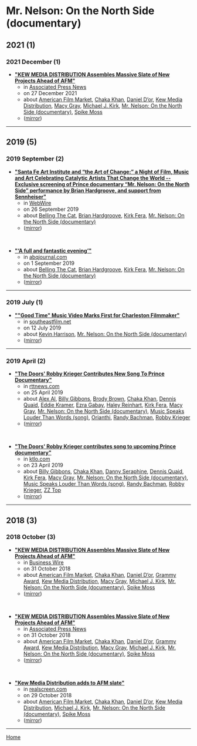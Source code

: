 # Mr. Nelson: On the North Side (documentary)

## 2021 (1)

### 2021 December (1)

 - [**"KEW MEDIA DISTRIBUTION Assembles Massive Slate of New Projects Ahead of AFM"**](https://apnews.com/article/entertainment-business-music-media-canada-b1f9fbe540b4417d8832dc5e769cf45e)
    - in [Associated Press News](../../../publications/a-e/associated-press-news/index.md)
    - on 27 December 2021
    - about [American Film Market](../../../topics/american-film-market/index.md), [Chaka Khan](../../../topics/chaka-khan/index.md), [Daniel D’or](../../../topics/daniel-d-or/index.md), [Kew Media Distribution](../../../topics/kew-media-distribution/index.md), [Macy Gray](../../../topics/macy-gray/index.md), [Michael J. Kirk](../../../topics/michael-j-kirk/index.md), [Mr. Nelson: On the North Side (documentary)](../../../topics/documentary/mr-nelson-on-the-north-side/index.md), [Spike Moss](../../../topics/spike-moss/index.md)
    - ([mirror](https://web.archive.org/web/*/https://apnews.com/article/entertainment-business-music-media-canada-b1f9fbe540b4417d8832dc5e769cf45e))

----

## 2019 (5)

### 2019 September (2)

 - [**"Santa Fe Art Institute and “the Art of Change:” a Night of Film, Music and Art Celebrating Catalytic Artists That Change the World -- Exclusive screening of Prince documentary “Mr. Nelson: On the North Side” performance by Brian Hardgroove, and support from Sennheiser"**](https://www.webwire.com/ViewPressRel.asp?aId=247590)
    - in [WebWire](../../../publications/u-z/webwire/index.md)
    - on 26 September 2019
    - about [Belling The Cat](../../../topics/belling-the-cat/index.md), [Brian Hardgroove](../../../topics/brian-hardgroove/index.md), [Kirk Fera](../../../topics/kirk-fera/index.md), [Mr. Nelson: On the North Side (documentary)](../../../topics/documentary/mr-nelson-on-the-north-side/index.md)
    - ([mirror](https://web.archive.org/web/*/https://www.webwire.com/ViewPressRel.asp?aId=247590))

<br />

 - [**"‘A full and fantastic evening’"**](https://www.abqjournal.com/1360440/a-full-and-fantastic-evening.html)
    - in [abqjournal.com](../../../publications/a-e/abqjournal-com/index.md)
    - on 1 September 2019
    - about [Belling The Cat](../../../topics/belling-the-cat/index.md), [Brian Hardgroove](../../../topics/brian-hardgroove/index.md), [Kirk Fera](../../../topics/kirk-fera/index.md), [Mr. Nelson: On the North Side (documentary)](../../../topics/documentary/mr-nelson-on-the-north-side/index.md)
    - ([mirror](https://web.archive.org/web/*/https://www.abqjournal.com/1360440/a-full-and-fantastic-evening.html))

----

### 2019 July (1)

 - [**""Good Time" Music Video  Marks First for Charleston Filmmaker"**](https://www.southeastfilm.net/copy-of-carolina-film-alliance)
    - in [southeastfilm.net](../../../publications/p-t/southeastfilm-net/index.md)
    - on 12 July 2019
    - about [Kevin Harrison](../../../topics/kevin-harrison/index.md), [Mr. Nelson: On the North Side (documentary)](../../../topics/documentary/mr-nelson-on-the-north-side/index.md)
    - ([mirror](https://web.archive.org/web/*/https://www.southeastfilm.net/copy-of-carolina-film-alliance))

----

### 2019 April (2)

 - [**"The Doors' Robby Krieger Contributes New Song To Prince Documentary"**](https://www.rttnews.com/2995487/the-doors-robby-krieger-contributes-new-song-to-prince-documentary.aspx)
    - in [rttnews.com](../../../publications/p-t/rttnews-com/index.md)
    - on 25 April 2019
    - about [Alex Al](../../../topics/alex-al/index.md), [Billy Gibbons](../../../topics/billy-gibbons/index.md), [Brody Brown](../../../topics/brody-brown/index.md), [Chaka Khan](../../../topics/chaka-khan/index.md), [Dennis Quaid](../../../topics/dennis-quaid/index.md), [Eddie Kramer](../../../topics/eddie-kramer/index.md), [Ezra Gabay](../../../topics/ezra-gabay/index.md), [Haley Reinhart](../../../topics/haley-reinhart/index.md), [Kirk Fera](../../../topics/kirk-fera/index.md), [Macy Gray](../../../topics/macy-gray/index.md), [Mr. Nelson: On the North Side (documentary)](../../../topics/documentary/mr-nelson-on-the-north-side/index.md), [Music Speaks Louder Than Words (song)](../../../topics/song/music-speaks-louder-than-words/index.md), [Orianthi](../../../topics/orianthi/index.md), [Randy Bachman](../../../topics/randy-bachman/index.md), [Robby Krieger](../../../topics/robby-krieger/index.md)
    - ([mirror](https://web.archive.org/web/*/https://www.rttnews.com/2995487/the-doors-robby-krieger-contributes-new-song-to-prince-documentary.aspx))

<br />

 - [**"The Doors' Robby Krieger contributes song to upcoming Prince documentary"**](https://www.ktlo.com/2019/04/23/the-doors-robby-krieger-contributes-song-to-upcoming-prince-documentary/)
    - in [ktlo.com](../../../publications/k-o/ktlo-com/index.md)
    - on 23 April 2019
    - about [Billy Gibbons](../../../topics/billy-gibbons/index.md), [Chaka Khan](../../../topics/chaka-khan/index.md), [Danny Seraphine](../../../topics/danny-seraphine/index.md), [Dennis Quaid](../../../topics/dennis-quaid/index.md), [Kirk Fera](../../../topics/kirk-fera/index.md), [Macy Gray](../../../topics/macy-gray/index.md), [Mr. Nelson: On the North Side (documentary)](../../../topics/documentary/mr-nelson-on-the-north-side/index.md), [Music Speaks Louder Than Words (song)](../../../topics/song/music-speaks-louder-than-words/index.md), [Randy Bachman](../../../topics/randy-bachman/index.md), [Robby Krieger](../../../topics/robby-krieger/index.md), [ZZ Top](../../../topics/zz-top/index.md)
    - ([mirror](https://web.archive.org/web/*/https://www.ktlo.com/2019/04/23/the-doors-robby-krieger-contributes-song-to-upcoming-prince-documentary/))

----

## 2018 (3)

### 2018 October (3)

 - [**"KEW MEDIA DISTRIBUTION Assembles Massive Slate of New Projects Ahead of AFM"**](https://www.businesswire.com/news/home/20181031005865/en/)
    - in [Business Wire](../../../publications/a-e/business-wire/index.md)
    - on 31 October 2018
    - about [American Film Market](../../../topics/american-film-market/index.md), [Chaka Khan](../../../topics/chaka-khan/index.md), [Daniel D’or](../../../topics/daniel-d-or/index.md), [Grammy Award](../../../topics/grammy-award/index.md), [Kew Media Distribution](../../../topics/kew-media-distribution/index.md), [Macy Gray](../../../topics/macy-gray/index.md), [Michael J. Kirk](../../../topics/michael-j-kirk/index.md), [Mr. Nelson: On the North Side (documentary)](../../../topics/documentary/mr-nelson-on-the-north-side/index.md), [Spike Moss](../../../topics/spike-moss/index.md)
    - ([mirror](https://web.archive.org/web/*/https://www.businesswire.com/news/home/20181031005865/en/))

<br />

 - [**"KEW MEDIA DISTRIBUTION Assembles Massive Slate of New Projects Ahead of AFM"**](https://apnews.com/BusinessWire/418ba9bb1ee245ee9c3fb0cb4202aa3d)
    - in [Associated Press News](../../../publications/a-e/associated-press-news/index.md)
    - on 31 October 2018
    - about [American Film Market](../../../topics/american-film-market/index.md), [Chaka Khan](../../../topics/chaka-khan/index.md), [Daniel D’or](../../../topics/daniel-d-or/index.md), [Grammy Award](../../../topics/grammy-award/index.md), [Kew Media Distribution](../../../topics/kew-media-distribution/index.md), [Macy Gray](../../../topics/macy-gray/index.md), [Michael J. Kirk](../../../topics/michael-j-kirk/index.md), [Mr. Nelson: On the North Side (documentary)](../../../topics/documentary/mr-nelson-on-the-north-side/index.md), [Spike Moss](../../../topics/spike-moss/index.md)
    - ([mirror](https://web.archive.org/web/*/https://apnews.com/BusinessWire/418ba9bb1ee245ee9c3fb0cb4202aa3d))

<br />

 - [**"Kew Media Distribution adds to AFM slate"**](https://realscreen.com/2018/10/29/kew-media-distribution-adds-to-afm-slate/)
    - in [realscreen.com](../../../publications/p-t/realscreen-com/index.md)
    - on 29 October 2018
    - about [American Film Market](../../../topics/american-film-market/index.md), [Chaka Khan](../../../topics/chaka-khan/index.md), [Daniel D’or](../../../topics/daniel-d-or/index.md), [Kew Media Distribution](../../../topics/kew-media-distribution/index.md), [Michael J. Kirk](../../../topics/michael-j-kirk/index.md), [Mr. Nelson: On the North Side (documentary)](../../../topics/documentary/mr-nelson-on-the-north-side/index.md), [Spike Moss](../../../topics/spike-moss/index.md)
    - ([mirror](https://web.archive.org/web/*/https://realscreen.com/2018/10/29/kew-media-distribution-adds-to-afm-slate/))

----

[Home](../index.md)
